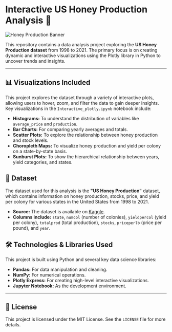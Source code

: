 # Interactive US Honey Production Analysis 🍯

![Honey Production Banner](https://images.unsplash.com/photo-1615486517173-85357876b34e?ixlib=rb-4.0.3&auto=format&fit=crop&w=1200&q=80)

This repository contains a data analysis project exploring the **US Honey Production dataset** from 1998 to 2021. The primary focus is on creating dynamic and interactive visualizations using the Plotly library in Python to uncover trends and insights.

---

## 📊 Visualizations Included

This project explores the dataset through a variety of interactive plots, allowing users to hover, zoom, and filter the data to gain deeper insights. Key visualizations in the `Interactive_plotly.ipynb` notebook include:

* **Histograms:** To understand the distribution of variables like `average_price` and `production`.
* **Bar Charts:** For comparing yearly averages and totals.
* **Scatter Plots:** To explore the relationship between honey production and stock levels.
* **Choropleth Maps:** To visualize honey production and yield per colony on a state-by-state basis.
* **Sunburst Plots:** To show the hierarchical relationship between years, yield categories, and states.

## 💾 Dataset

The dataset used for this analysis is the **"US Honey Production"** dataset, which contains information on honey production, stocks, price, and yield per colony for various states in the United States from 1998 to 2021.

* **Source:** The dataset is available on [Kaggle](https://www.kaggle.com/datasets/jessicali9530/honey-production).
* **Columns include:** `state`, `numcol` (number of colonies), `yieldpercol` (yield per colony), `totalprod` (total production), `stocks`, `priceperlb` (price per pound), and `year`.

## 🛠️ Technologies & Libraries Used

This project is built using Python and several key data science libraries:

* **Pandas:** For data manipulation and cleaning.
* **NumPy:** For numerical operations.
* **Plotly Express:** For creating high-level interactive visualizations.
* **Jupyter Notebook:** As the development environment.
---

## 📄 License

This project is licensed under the MIT License. See the `LICENSE` file for more details.
